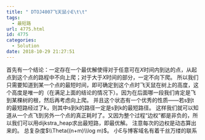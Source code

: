 ```yaml
---
title: " DTOJ4007飞天鼠小E\t\t"
tags:
  - 最短路
url: 4775.html
id: 4775
categories:
  - Solution
date: 2018-10-29 21:27:51
---
```


首先有一个结论：一定存在一个最优解使得对于任意可在$X$时间内到达的点，从起点到这个点的路程中不向上爬；对于大于$X$时间的部分，一定不向下爬。 所以我们只需要知道到某一个点的最短时间，即可确定到这个点时飞天鼠在树上的高度，这个高度是唯一的（在满足上面的结论的情况下）。因为在后面哪一段我们肯定是飞到某棵树的根，然后再考虑向上爬。 并且这个状态有一个优秀的性质——若s到t的最短路经过了k，则其中s到k的路径一定是s到k的最短路径。 这样我们就可以知道从一个点飞到另外一个点的真正耗时了。又因为整个过程“边权”都是非负的，所以我们可以用dijkstra_heap求出最短路，即最优解。 注意每次的边权是动态算出来的。 总复杂度$\\Theta((n+m)\\log m)$。 小E与博客域名有着千丝万缕的联系